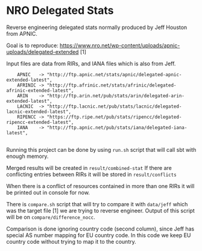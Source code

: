 NRO Delegated Stats
===================

Reverse engineering delegated stats normally produced by Jeff Houston from APNIC.

Goal is to reproduce: https://www.nro.net/wp-content/uploads/apnic-uploads/delegated-extended [1]

Input files are data from RIRs, and IANA files which is also from Jeff.

```
    APNIC   -> "http://ftp.apnic.net/stats/apnic/delegated-apnic-extended-latest",
    AFRINIC -> "http://ftp.afrinic.net/stats/afrinic/delegated-afrinic-extended-latest",
    ARIN    -> "http://ftp.arin.net/pub/stats/arin/delegated-arin-extended-latest",
    LACNIC  -> "http://ftp.lacnic.net/pub/stats/lacnic/delegated-lacnic-extended-latest",
    RIPENCC -> "https://ftp.ripe.net/pub/stats/ripencc/delegated-ripencc-extended-latest",
    IANA    -> "http://ftp.apnic.net/pub/stats/iana/delegated-iana-latest",
```

##

Running this project can be done by using `run.sh`  script that will call sbt with enough memory.

Merged results will be created in `result/combined-stat`
If there are conflicting entries between RIRs it will be stored in `result/conflicts`

When there is a conflict of resources contained in more than one RIRs it will be printed out in console for now.


There is `compare.sh` script that will try to compare it with `data/jeff` which was the target file [1] we are trying
 to reverse engineer. Output of this script will be on `compare/difference_nocc`.
 
Comparison is done ignoring country code (second column), since Jeff has special AS number mapping for EU country code.
In this code we keep EU country code without trying to map it to the country.

##


